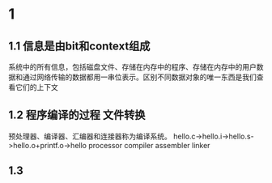 
# 1 
## 1.1 信息是由bit和context组成
系统中的所有信息，包括磁盘文件、存储在内存中的程序、存储在内存中的用户数据和通过网络传输的数据都用一串位表示。区别不同数据对象的唯一东西是我们查看它们的上下文
## 1.2 程序编译的过程 文件转换
预处理器、编译器、汇编器和连接器称为编译系统。
hello.c->hello.i->hello.s->hello.o+printf.o->hello
    processor   compiler    assembler   linker
## 1.3
